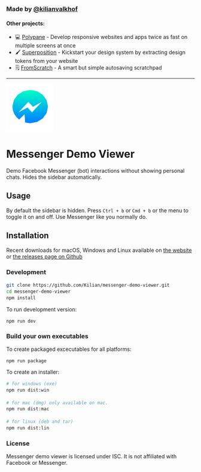 ### Made by [@kilianvalkhof](https://twitter.com/kilianvalkhof)

#### Other projects:

- 💻 [Polypane](https://polypane.app) - Develop responsive websites and apps twice as fast on multiple screens at once
- 🖌️ [Superposition](https://superposition.design) - Kickstart your design system by extracting design tokens from your website
- 🗒️ [FromScratch](https://fromscratch.rocks) - A smart but simple autosaving scratchpad

---

<img src="assets/img/me.128.png">

# Messenger Demo Viewer
Demo Facebook Messenger (bot) interactions without showing personal chats. Hides the sidebar automatically.

## Usage
By default the sidebar is hidden. Press `Ctrl + b` or `Cmd + b` or the menu to toggle it on and off. Use Messenger like you normally do.

## Installation
Recent downloads for macOS, Windows and Linux available on [the website](https://messenger-demo-viewer.kilianvalkhof.com) or [the releases page on Github](https://github.com/kilian/messenger-demo-viewer/releases)

### Development

```sh
git clone https://github.com/Kilian/messenger-demo-viewer.git
cd messenger-demo-viewer
npm install
```

To run development version:
```
npm run dev
```

### Build your own executables

To create packaged excecutables for all platforms:
```
npm run package
```
To create an installer:
```sh
# for windows (exe)
npm run dist:win

# for mac (dmg) only available on mac.
npm run dist:mac

# for linux (deb and tar)
npm run dist:lin
```


### License
Messenger demo viewer is licensed under ISC. It is not affiliated with Facebook or Messenger.
